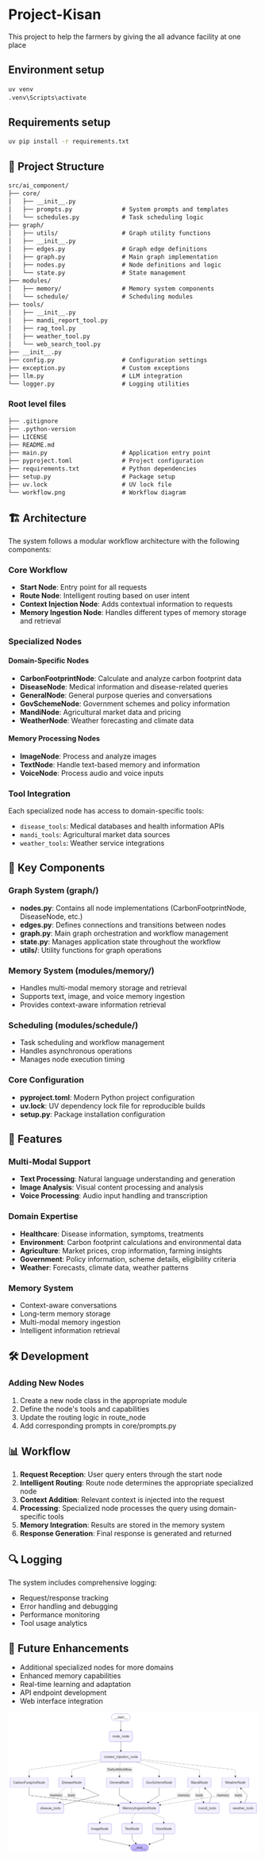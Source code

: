 # Project-Kisan
This project to help the farmers by giving the all advance facility at one place

## Environment setup
```bash
uv venv
.venv\Scripts\activate
```

## Requirements setup
```bash
uv pip install -r requirements.txt
```

## 📁 Project Structure

```
src/ai_component/
├── core/
│   ├── __init__.py
│   ├── prompts.py              # System prompts and templates
│   └── schedules.py            # Task scheduling logic
├── graph/
│   ├── utils/                  # Graph utility functions
│   ├── __init__.py
│   ├── edges.py                # Graph edge definitions
│   ├── graph.py                # Main graph implementation
│   ├── nodes.py                # Node definitions and logic
│   └── state.py                # State management
├── modules/
│   ├── memory/                 # Memory system components
│   └── schedule/               # Scheduling modules
├── tools/
│   ├── __init__.py
│   ├── mandi_report_tool.py
│   ├── rag_tool.py
│   ├── weather_tool.py
│   └── web_search_tool.py
├── __init__.py
├── config.py                   # Configuration settings
├── exception.py                # Custom exceptions
├── llm.py                      # LLM integration
└── logger.py                   # Logging utilities
```

### Root level files
```
├── .gitignore
├── .python-version
├── LICENSE
├── README.md
├── main.py                     # Application entry point
├── pyproject.toml              # Project configuration
├── requirements.txt            # Python dependencies
├── setup.py                    # Package setup
├── uv.lock                     # UV lock file
└── workflow.png                # Workflow diagram
```

## 🏗 Architecture

The system follows a modular workflow architecture with the following components:

### Core Workflow
- **Start Node**: Entry point for all requests
- **Route Node**: Intelligent routing based on user intent
- **Context Injection Node**: Adds contextual information to requests
- **Memory Ingestion Node**: Handles different types of memory storage and retrieval

### Specialized Nodes

#### Domain-Specific Nodes
- **CarbonFootprintNode**: Calculate and analyze carbon footprint data
- **DiseaseNode**: Medical information and disease-related queries
- **GeneralNode**: General purpose queries and conversations
- **GovSchemeNode**: Government schemes and policy information
- **MandiNode**: Agricultural market data and pricing
- **WeatherNode**: Weather forecasting and climate data

#### Memory Processing Nodes
- **ImageNode**: Process and analyze images
- **TextNode**: Handle text-based memory and information
- **VoiceNode**: Process audio and voice inputs

### Tool Integration
Each specialized node has access to domain-specific tools:
- `disease_tools`: Medical databases and health information APIs
- `mandi_tools`: Agricultural market data sources
- `weather_tools`: Weather service integrations

## 🔧 Key Components

### Graph System (graph/)
- **nodes.py**: Contains all node implementations (CarbonFootprintNode, DiseaseNode, etc.)
- **edges.py**: Defines connections and transitions between nodes
- **graph.py**: Main graph orchestration and workflow management
- **state.py**: Manages application state throughout the workflow
- **utils/**: Utility functions for graph operations

### Memory System (modules/memory/)
- Handles multi-modal memory storage and retrieval
- Supports text, image, and voice memory ingestion
- Provides context-aware information retrieval

### Scheduling (modules/schedule/)
- Task scheduling and workflow management
- Handles asynchronous operations
- Manages node execution timing

### Core Configuration
- **pyproject.toml**: Modern Python project configuration
- **uv.lock**: UV dependency lock file for reproducible builds
- **setup.py**: Package installation configuration

## 🎯 Features

### Multi-Modal Support
- **Text Processing**: Natural language understanding and generation
- **Image Analysis**: Visual content processing and analysis
- **Voice Processing**: Audio input handling and transcription

### Domain Expertise
- **Healthcare**: Disease information, symptoms, treatments
- **Environment**: Carbon footprint calculations and environmental data
- **Agriculture**: Market prices, crop information, farming insights
- **Government**: Policy information, scheme details, eligibility criteria
- **Weather**: Forecasts, climate data, weather patterns

### Memory System
- Context-aware conversations
- Long-term memory storage
- Multi-modal memory ingestion
- Intelligent information retrieval

## 🛠 Development

### Adding New Nodes
1. Create a new node class in the appropriate module
2. Define the node's tools and capabilities
3. Update the routing logic in route_node
4. Add corresponding prompts in core/prompts.py

## 📊 Workflow

1. **Request Reception**: User query enters through the start node
2. **Intelligent Routing**: Route node determines the appropriate specialized node
3. **Context Addition**: Relevant context is injected into the request
4. **Processing**: Specialized node processes the query using domain-specific tools
5. **Memory Integration**: Results are stored in the memory system
6. **Response Generation**: Final response is generated and returned

## 🔍 Logging

The system includes comprehensive logging:
- Request/response tracking
- Error handling and debugging
- Performance monitoring
- Tool usage analytics


## 🔮 Future Enhancements
- Additional specialized nodes for more domains
- Enhanced memory capabilities
- Real-time learning and adaptation
- API endpoint development
- Web interface integration

![Workflow Diagram](workflow.png)